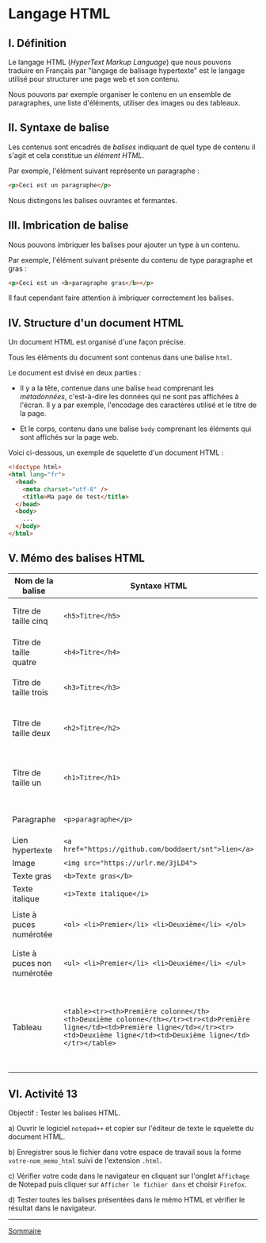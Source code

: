 # Langage HTML

## I. Définition

Le langage HTML (*HyperText Markup Language*) que nous pouvons traduire en Français par "langage de balisage hypertexte" est le langage utilisé pour structurer une page web et son contenu.

Nous pouvons par exemple organiser le contenu en un ensemble de paragraphes, une liste d'éléments, utiliser des images ou des tableaux.

## II. Syntaxe de balise

Les contenus sont encadrés de *balises* indiquant de quel type de contenu il s'agit et cela constitue un *élément HTML*.

Par exemple, l'élément suivant représente un paragraphe :

```html
<p>Ceci est un paragraphe</p>
```

Nous distingons les balises ouvrantes et fermantes.

## III. Imbrication de balise

Nous pouvons imbriquer les balises pour ajouter un type à un contenu.

Par exemple, l'élément suivant présente du contenu de type paragraphe et gras :

```html
<p>Ceci est un <b>paragraphe gras</b></p>
```

Il faut cependant faire attention à imbriquer correctement les balises.

## IV. Structure d'un document HTML

Un document HTML est organisé d'une façon précise. 

Tous les éléments du document sont contenus dans une balise `html`.

Le document est divisé en deux parties :

- Il y a la tête, contenue dans une balise `head` comprenant les *métadonnées*, c'est-à-dire les données qui ne sont pas affichées à l'écran. Il y a par exemple, l'encodage des caractères utilisé et le titre de la page.

- Et le corps, contenu dans une balise `body` comprenant les éléments qui sont affichés sur la page web.

Voici ci-dessous, un exemple de squelette d'un document HTML :

```html
<!doctype html>
<html lang="fr">
  <head>
    <meta charset="utf-8" />
    <title>Ma page de test</title>
  </head>
  <body>
    ...
  </body>
</html>
```

## V. Mémo des balises HTML

| Nom de la balise | Syntaxe HTML | Aperçu |
| --- | --- | --- |
| Titre de taille cinq | `<h5>Titre</h5>` | <h5>Titre</h5> |
| Titre de taille quatre | `<h4>Titre</h4>` | <h4>Titre</h4> |
| Titre de taille trois| `<h3>Titre</h3>` | <h3>Titre</h3> |
| Titre de taille deux | `<h2>Titre</h2>` | <h2>Titre</h2> |
| Titre de taille un | `<h1>Titre</h1>` | <h1>Titre</h1> |
| Paragraphe | `<p>paragraphe</p>` | <p>paragraphe</p> |
| Lien hypertexte | `<a href="https://github.com/boddaert/snt">lien</a>` | <a href="https://github.com/boddaert/snt">lien</a> |
| Image | `<img src="https://urlr.me/3jLD4">` | <img src="https://urlr.me/3jLD4"> |
| Texte gras | `<b>Texte gras</b>` | <b>Texte gras</b> |
| Texte italique | `<i>Texte italique</i>` | <i>Texte italique</i> |
| Liste à puces numérotée | `<ol> <li>Premier</li> <li>Deuxième</li> </ol>` | <ol> <li>Premier</li> <li>Deuxième</li> </ol> |
| Liste à puces non numérotée | `<ul> <li>Premier</li> <li>Deuxième</li> </ul>` | <ul> <li>Premier</li> <li>Deuxième</li> </ul> |
| Tableau | `<table><tr><th>Première colonne</th><th>Deuxième colonne</th></tr><tr><td>Première ligne</td><td>Première ligne</td></tr><tr><td>Deuxième ligne</td><td>Deuxième ligne</td></tr></table>` | <table><tr><th>Première colonne</th><th>Deuxième colonne</th></tr><tr><td>Première ligne</td><td>Première ligne</td></tr><tr><td>Deuxième ligne</td><td>Deuxième ligne</td></tr></table> |

## VI. Activité 13

Objectif : Tester les balises HTML.

a) Ouvrir le logiciel `notepad++` et copier sur l'éditeur de texte le squelette du document HTML.

b) Enregistrer sous le fichier dans votre espace de travail sous la forme `votre-nom_memo_html` suivi de l'extension `.html`.

c) Vérifier votre code dans le navigateur en cliquant sur l'onglet `Affichage` de Notepad puis cliquer sur `Afficher le fichier dans` et choisir `Firefox`.

d) Tester toutes les balises présentées dans le mémo HTML et vérifier le résultat dans le navigateur.

________________

[Sommaire](./../README.md)